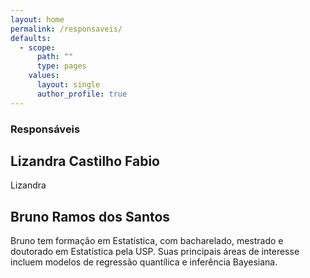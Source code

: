 ```yaml
---
layout: home
permalink: /responsaveis/
defaults:
  - scope:
      path: ""
      type: pages
    values:
      layout: single
      author_profile: true
---
```


### Responsáveis

## Lizandra Castilho Fabio

Lizandra 

## Bruno Ramos dos Santos

Bruno tem formação em Estatística, com bacharelado, mestrado e doutorado em Estatística pela USP. Suas principais áreas de interesse incluem modelos de regressão quantílica e inferência Bayesiana. 
